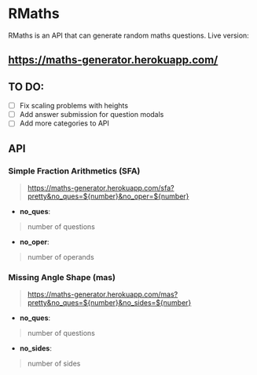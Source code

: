 # RMaths

RMaths is an API that can generate random maths questions.
Live version:

## https://maths-generator.herokuapp.com/

## TO DO:
- [ ] Fix scaling problems with heights
- [ ] Add answer submission for question modals
- [ ] Add more categories to API

## API

### Simple Fraction Arithmetics (SFA)

> https://maths-generator.herokuapp.com/sfa?pretty&no_ques=${number}&no_oper=${number} 

- **no_ques**:
> number of questions 
- **no_oper**:
> number of operands

### Missing Angle Shape (mas)

> https://maths-generator.herokuapp.com/mas?pretty&no_ques=${number}&no_sides=${number}

- **no_ques**:
> number of questions
- **no_sides**:
> number of sides
